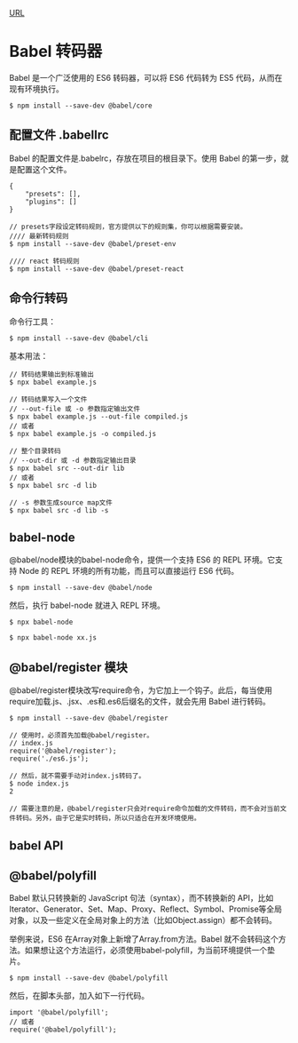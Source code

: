[URL](http://es6.ruanyifeng.com/#docs/intro)

# Babel 转码器

Babel 是一个广泛使用的 ES6 转码器，可以将 ES6 代码转为 ES5 代码，从而在现有环境执行。
```
$ npm install --save-dev @babel/core
```

## 配置文件 .babelIrc

Babel 的配置文件是.babelrc，存放在项目的根目录下。使用 Babel 的第一步，就是配置这个文件。

```
{
    "presets": [],
    "plugins": []
}

// presets字段设定转码规则，官方提供以下的规则集，你可以根据需要安装。
//// 最新转码规则
$ npm install --save-dev @babel/preset-env

//// react 转码规则
$ npm install --save-dev @babel/preset-react
```

## 命令行转码

命令行工具：
```
$ npm install --save-dev @babel/cli
```

基本用法：
```
// 转码结果输出到标准输出
$ npx babel example.js

// 转码结果写入一个文件
// --out-file 或 -o 参数指定输出文件
$ npx babel example.js --out-file compiled.js
// 或者
$ npx babel example.js -o compiled.js

// 整个目录转码
// --out-dir 或 -d 参数指定输出目录
$ npx babel src --out-dir lib
// 或者
$ npx babel src -d lib

// -s 参数生成source map文件
$ npx babel src -d lib -s
```

## babel-node

@babel/node模块的babel-node命令，提供一个支持 ES6 的 REPL 环境。它支持 Node 的 REPL 环境的所有功能，而且可以直接运行 ES6 代码。

```
$ npm install --save-dev @babel/node
```

然后，执行 babel-node 就进入 REPL 环境。

```
$ npx babel-node

$ npx babel-node xx.js
```

## @babel/register 模块

@babel/register模块改写require命令，为它加上一个钩子。此后，每当使用require加载.js、.jsx、.es和.es6后缀名的文件，就会先用 Babel 进行转码。

```
$ npm install --save-dev @babel/register
```

```
// 使用时，必须首先加载@babel/register。
// index.js
require('@babel/register');
require('./es6.js');

// 然后，就不需要手动对index.js转码了。
$ node index.js
2

// 需要注意的是，@babel/register只会对require命令加载的文件转码，而不会对当前文件转码。另外，由于它是实时转码，所以只适合在开发环境使用。
```

## babel API

## @babel/polyfill

Babel 默认只转换新的 JavaScript 句法（syntax），而不转换新的 API，比如Iterator、Generator、Set、Map、Proxy、Reflect、Symbol、Promise等全局对象，以及一些定义在全局对象上的方法（比如Object.assign）都不会转码。

举例来说，ES6 在Array对象上新增了Array.from方法。Babel 就不会转码这个方法。如果想让这个方法运行，必须使用babel-polyfill，为当前环境提供一个垫片。

```
$ npm install --save-dev @babel/polyfill
```

然后，在脚本头部，加入如下一行代码。
```
import '@babel/polyfill';
// 或者
require('@babel/polyfill');
```